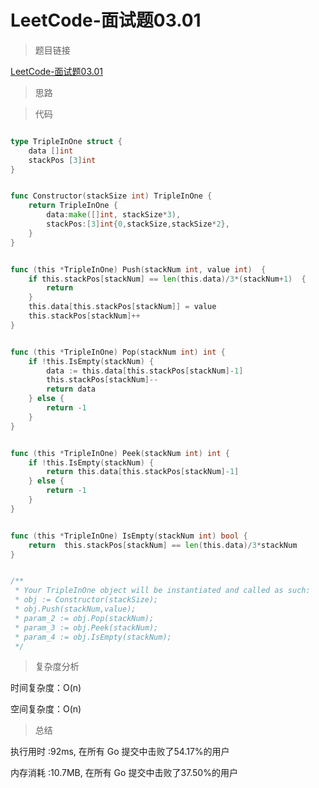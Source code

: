 # LeetCode-面试题03.01

>题目链接

[LeetCode-面试题03.01](https://leetcode-cn.com/problems/three-in-one-lcci/)

> 思路


>代码

```go

type TripleInOne struct {
    data []int
    stackPos [3]int
}


func Constructor(stackSize int) TripleInOne {
    return TripleInOne {
        data:make([]int, stackSize*3),
        stackPos:[3]int{0,stackSize,stackSize*2},
    }
}


func (this *TripleInOne) Push(stackNum int, value int)  {
    if this.stackPos[stackNum] == len(this.data)/3*(stackNum+1)  {    
        return
    } 
    this.data[this.stackPos[stackNum]] = value
    this.stackPos[stackNum]++    
}


func (this *TripleInOne) Pop(stackNum int) int {
    if !this.IsEmpty(stackNum) { 
        data := this.data[this.stackPos[stackNum]-1] 
        this.stackPos[stackNum]--           
        return data
    } else {
        return -1
    }
}


func (this *TripleInOne) Peek(stackNum int) int {
    if !this.IsEmpty(stackNum) {              
        return this.data[this.stackPos[stackNum]-1] 
    } else {
        return -1
    }
}


func (this *TripleInOne) IsEmpty(stackNum int) bool {
    return  this.stackPos[stackNum] == len(this.data)/3*stackNum 
}


/**
 * Your TripleInOne object will be instantiated and called as such:
 * obj := Constructor(stackSize);
 * obj.Push(stackNum,value);
 * param_2 := obj.Pop(stackNum);
 * param_3 := obj.Peek(stackNum);
 * param_4 := obj.IsEmpty(stackNum);
 */

```

>复杂度分析

时间复杂度：O(n)

空间复杂度：O(n)

>总结

执行用时 :92ms, 在所有 Go 提交中击败了54.17%的用户

内存消耗 :10.7MB, 在所有 Go 提交中击败了37.50%的用户
